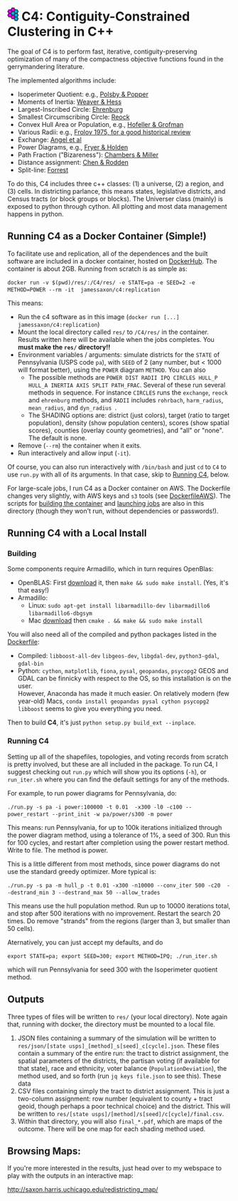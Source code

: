 # <img src="img/c4_logo.png" width=25px> C4: Contiguity-Constrained Clustering in C++

The goal of C4 is to perform fast, iterative, contiguity-preserving optimization
  of many of the compactness objective functions found in the gerrymandering literature.

The implemented algorithms include:
* Isoperimeter Quotient: e.g., [Polsby & Popper](https://digitalcommons.law.yale.edu/ylpr/vol9/iss2/6)
* Moments of Inertia: [Weaver & Hess](http://dx.doi.org/10.2307/794769)
* Largest-Inscribed Circle: [Ehrenburg](https://babel.hathitrust.org/cgi/pt?id=mdp.39015076673584;view=1up;seq=41)
* Smallest Circumscribing Circle: [Reock](http://dx.doi.org/10.2307/2109043)
* Convex Hull Area or Population, e.g., [Hofeller & Grofman](http://www.socsci.uci.edu/~bgrofman/B48-Comparing-the-Compactness.pdf)
* Various Radii: e.g., [Frolov 1975, for a good historical review](http://dx.doi.org/10.1080/00385417.1975.10640104)
* Exchange: [Angel et al](http://dx.doi.org/10.1111/j.1541-0064.2009.00304.x)
* Power Diagrams, e.g., [Fryer & Holden](http://dx.doi.org/10.1086/661511)
* Path Fraction ("Bizareness"): [Chambers & Miller](http://dx.doi.org/10.1561/100.00009022)
* Distance assignment: [Chen & Rodden](http://dx.doi.org/10.1561/100.00012033)
* Split-line: [Forrest](http://dx.doi.org/10.1177/000276426400800407)

To do this, C4 includes three c++ classes:
  (1) a universe, (2) a region, and (3) cells.
In districting parlance, this means states, legislative districts, and Census tracts (or block groups or blocks).
The Universer class (mainly) is exposed to python through cython.
All plotting and most data management happens in python.

## Running C4 as a Docker Container (Simple!)

To facilitate use and replication, all of the dependences and the built software are included in a docker container,
  hosted on [DockerHub](https://cloud.docker.com/repository/docker/jamessaxon/c4).
The container is about 2GB.
Running from scratch is as simple as:
```
docker run -v $(pwd)/res/:/C4/res/ -e STATE=pa -e SEED=2 -e METHOD=POWER --rm -it  jamessaxon/c4:replication
```

This means:
* Run the c4 software as in this image (`docker run [...] jamessaxon/c4:replication`)
* Mount the local directory called `res/` to `/C4/res/` in the container.  Results written here will be available when the jobs completes. You **must make the `res/` directory!!**
* Environment variables / arguments: simulate districts for the `STATE` of Pennsylvania (USPS code `pa`), with `SEED` of 2 (any number, but < 1000 will format better), using the `POWER` diagram `METHOD`.  You can also 
   * The possible methods are `POWER DIST RADII IPQ CIRCLES HULL_P HULL_A INERTIA AXIS SPLIT PATH_FRAC`.  Several of these run several methods in sequence.  For instance `CIRCLES` runs the `exchange`, `reock` and `ehrenburg` methods, and `RADII` includes `rohrbach`, `harm_radius`, `mean_radius`, and `dyn_radius `.
   * The SHADING options are: district (just colors), target (ratio to target population), density (show population centers), scores (show spatial scores), counties (overlay county geometries), and "all" or "none".  The default is none.
* Remove (`--rm`) the container when it exits.
* Run interactively and allow input (`-it`).

Of course, you can also run interactively with `/bin/bash` and just `cd` to `C4` to use `run.py` with all of its arguments.
In that case, skip to [Running C4](#running-c4), below.

For large-scale jobs, I run C4 as a Docker container on AWS.
The Dockerfile changes very slightly, with AWS keys and `s3` tools (see [DockerfileAWS](DockerfileAWS)).
The scripts for [building the container](docker_build.sh) and [launching jobs](aws_launch.sh) 
  are also in this directory (though they won't run, without dependencies or passwords!).

## Running C4 with a Local Install

### Building

Some components require Armadillo, which in turn requires OpenBlas:
* OpenBLAS: First [download](https://github.com/xianyi/OpenBLAS/zipball/master) it, then `make && sudo make install`.  (Yes, it's that easy!)
* Armadillo:
  * Linux: `sudo apt-get install libarmadillo-dev libarmadillo6 libarmadillo6-dbgsym`
  * Mac [download](http://arma.sourceforge.net/download.html) then `cmake . && make && sudo make install`
  
You will also need all of the compiled and python packages listed in the [Dockerfile](Dockerfile):
* Compiled: `libboost-all-dev` `libgeos-dev`, `libgdal-dev`, `python3-gdal`, `gdal-bin`
* Python: `cython`, `matplotlib`, `fiona`, `pysal`, `geopandas`, `psycopg2`
GEOS and GDAL can be finnicky with respect to the OS, so this installation is on the user.  
However, Anaconda has made it much easier.  On relatively modern (few year-old) Macs, `conda install geopandas pysal cython psycopg2 libboost` seems to give you everything you need.
  
Then to build **C4**, it's just `python setup.py build_ext --inplace`.

### Running C4

Setting up all of the shapefiles, topologies, and voting records from scratch is pretty involved, but these are all included in the package.  To run C4, I suggest checking out `run.py` which will show you its options (`-h`), or `run_iter.sh` where you can find the default settings for any of the methods.

For example, to run power diagrams for Pennsylvania, do: 
```
./run.py -s pa -i power:100000 -t 0.01  -x300 -l0 -c100 --power_restart --print_init -w pa/power/s300 -m power
```
This means: run Pennsylvania, for up to 100k iterations initialized through the power diagram method, using a tolerance of 1%, a seed of 300.  Run this for 100 cycles, and restart after completion using the power restart method.  Write to file.  The method is power.

This is a little different from most methods, since power diagrams do not use the standard greedy optimizer.  More typical is:
```
./run.py -s pa -m hull_p -t 0.01 -x300 -n10000 --conv_iter 500 -c20  --destrand_min 3 --destrand_max 50 --allow_trades
```
This means use the hull population method.  Run up to 10000 iterations total, and stop after 500 iterations with no improvement.
Restart the search 20 times.
Do remove "strands" from the regions (larger than 3, but smaller than 50 cells).

Aternatively, you can just accept my defaults, and do
```
export STATE=pa; export SEED=300; export METHOD=IPQ; ./run_iter.sh
```
which will run Pennsylvania for seed 300 with the Isoperimeter quotient method.

## Outputs

Three types of files will be written to `res/` (your local directory).
Note again that, running with docker, the directory must be mounted to a local file.
1. JSON files containing a summary of the simulation will be written to `res/json/[state usps]_[method]_s[seed]_c[cycle].json`.  These files contain a summary of the entire run: the tract to district assignment, the spatial parameters of the districts, the partisan voting (if available for that state), race and ethnicity, voter balance (`PopulationDeviation`), the method used, and so forth (run `jq keys file.json` to see this).  These data 
2. CSV files containing simply the tract to district assignment.   This is just a two-column assignment: row number (equivalent to county + tract geoid, though perhaps a poor technical choice) and the district.  This will be written to `res/[state usps]/[method]/s[seed]/c[cycle]/final.csv`. 
3. Within that directory, you will also `final_*.pdf`, which are maps of the outcome.  There will be one map for each shading method used.


## Browsing Maps:

If you're more interested in the results,
  just head over to my webspace to play with the outputs in an interactive map:

http://saxon.harris.uchicago.edu/redistricting_map/

